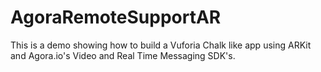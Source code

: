 # AgoraRemoteSupportAR
This is a demo showing how to build a Vuforia Chalk like app using ARKit and Agora.io's Video and Real Time Messaging SDK's.
